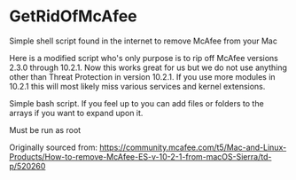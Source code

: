 # GetRidOfMcAfee
Simple shell script found in the internet to remove McAfee from your Mac

Here is a modified script who's only purpose is to rip off McAfee versions 2.3.0 through 10.2.1.  Now this works great for us but we do not use anything other than Threat Protection in version 10.2.1.  If you use more modules in 10.2.1 this will most likely miss various services and kernel extensions. 

Simple bash script.  If you feel up to you can add files or folders to the arrays if you want to expand upon it.

Must be run as root

Originally sourced from: https://community.mcafee.com/t5/Mac-and-Linux-Products/How-to-remove-McAfee-ES-v-10-2-1-from-macOS-Sierra/td-p/520260
